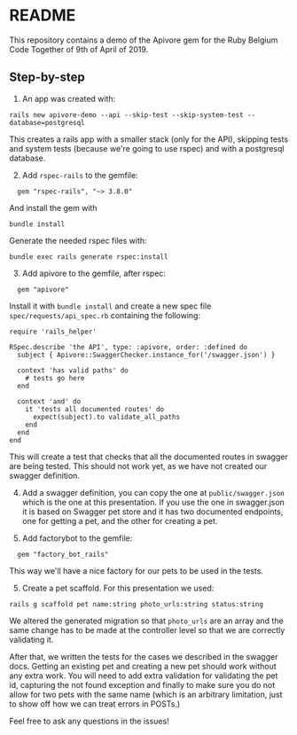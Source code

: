 # README

This repository contains a demo of the Apivore gem for the Ruby Belgium Code Together of 9th of April of 2019.

## Step-by-step

1) An app was created with:

```
rails new apivore-demo --api --skip-test --skip-system-test --database=postgresql
```

This creates a rails app with a smaller stack (only for the API), skipping tests and system tests (because we're going to use rspec) and with a postgresql database.

2) Add `rspec-rails` to the gemfile:

```
  gem "rspec-rails", "~> 3.8.0"
```

And install the gem with

```
bundle install
```

Generate the needed rspec files with:

```
bundle exec rails generate rspec:install
```

3) Add apivore to the gemfile, after rspec:

```
  gem "apivore"
```

Install it with `bundle install` and create a new spec file `spec/requests/api_spec.rb` containing the following:

```
require 'rails_helper'

RSpec.describe 'the API', type: :apivore, order: :defined do
  subject { Apivore::SwaggerChecker.instance_for('/swagger.json') }

  context 'has valid paths' do
    # tests go here
  end

  context 'and' do
    it 'tests all documented routes' do
      expect(subject).to validate_all_paths
    end
  end
end
```

This will create a test that checks that all the documented routes in swagger are being tested. This should not work yet, as we have not created our swagger definition.

4) Add a swagger definition, you can copy the one at `public/swagger.json` which is the one at this presentation. If you use the one in swagger.json it is based on Swagger pet store and it has two documented endpoints, one for getting a pet, and the other for creating a pet.

5) Add factorybot to the gemfile:

```
  gem "factory_bot_rails"
```

This way we'll have a nice factory for our pets to be used in the tests.

5) Create a pet scaffold. For this presentation we used:

```
rails g scaffold pet name:string photo_urls:string status:string
```

We altered the generated migration so that `photo_urls` are an array and the same change has to be made at the controller level so that we are correctly validating it.


After that, we written the tests for the cases we described in the swagger docs. Getting an existing pet and creating a new pet should work without any extra work. You will need to add extra validation for validating the pet id, capturing the not found exception and finally to make sure you do not allow for two pets with the same name (which is an arbitrary limitation, just to show off how we can treat errors in POSTs.)

Feel free to ask any questions in the issues!
